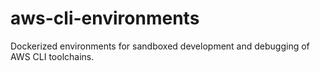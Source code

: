 # aws-cli-environments
Dockerized environments for sandboxed development and debugging of AWS CLI toolchains.
